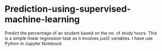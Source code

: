 # Prediction-using-supervised-machine-learning
Predict the percentage of an student based on the no. of study hours. This is a simple linear regression task as it involves just2 variables. I have use Python in Jupyter Notebook
